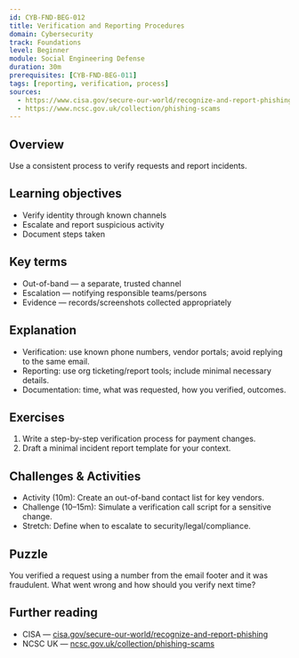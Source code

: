 ```yaml
---
id: CYB-FND-BEG-012
title: Verification and Reporting Procedures
domain: Cybersecurity
track: Foundations
level: Beginner
module: Social Engineering Defense
duration: 30m
prerequisites: [CYB-FND-BEG-011]
tags: [reporting, verification, process]
sources:
  - https://www.cisa.gov/secure-our-world/recognize-and-report-phishing
  - https://www.ncsc.gov.uk/collection/phishing-scams
---
```


## Overview

Use a consistent process to verify requests and report incidents.

## Learning objectives

- Verify identity through known channels
- Escalate and report suspicious activity
- Document steps taken

## Key terms

- Out-of-band — a separate, trusted channel
- Escalation — notifying responsible teams/persons
- Evidence — records/screenshots collected appropriately

## Explanation

- Verification: use known phone numbers, vendor portals; avoid replying to the same email.
- Reporting: use org ticketing/report tools; include minimal necessary details.
- Documentation: time, what was requested, how you verified, outcomes.

## Exercises

1. Write a step-by-step verification process for payment changes.
2. Draft a minimal incident report template for your context.

## Challenges & Activities

- Activity (10m): Create an out-of-band contact list for key vendors.
- Challenge (10–15m): Simulate a verification call script for a sensitive change.
- Stretch: Define when to escalate to security/legal/compliance.

## Puzzle

You verified a request using a number from the email footer and it was fraudulent. What went wrong and how should you verify next time?

## Further reading

- CISA — [cisa.gov/secure-our-world/recognize-and-report-phishing](https://www.cisa.gov/secure-our-world/recognize-and-report-phishing)
- NCSC UK — [ncsc.gov.uk/collection/phishing-scams](https://www.ncsc.gov.uk/collection/phishing-scams)
